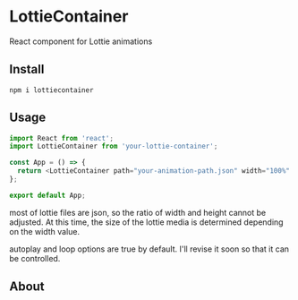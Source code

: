 # LottieContainer
React component for Lottie animations

## Install
```npm i lottiecontainer```

## Usage
```javascript
import React from 'react';
import LottieContainer from 'your-lottie-container';

const App = () => {
  return <LottieContainer path="your-animation-path.json" width="100%" height="100%" />;
};

export default App;
```
most of lottie files are json, so the ratio of width and height cannot be adjusted. At this time, the size of the lottie media is determined depending on the width value.

autoplay and loop options are true by default. I'll revise it soon so that it can be controlled.

## About